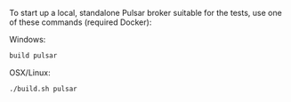 To start up a local, standalone Pulsar broker suitable for the tests, use one of these commands (required Docker):

Windows:

```bash
build pulsar
```

OSX/Linux:

```bash
./build.sh pulsar
```

